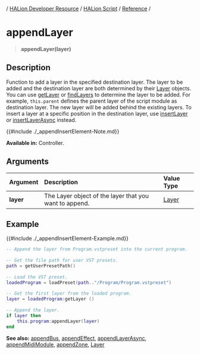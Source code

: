 / [HALion Developer Resource](../..//HALion-Developer-Resource.md) / [HALion Script](./HALion-Script.md) / [Reference](./Reference.md) /

# appendLayer

>**appendLayer(layer)**

## Description

Function to add a layer in the specified destination layer. The layer to be added and the destination layer are both determined by their [Layer](./Layer.md) objects. You can use [getLayer](./getLayer.md) or [findLayers](./findLayers.md) to determine the layer to be added. For example, ``this.parent`` defines the parent layer of the script module as destination layer. The new layer will be added behind the existing layers. To insert a layer at a specific position in the destination layer, use [insertLayer](./insertLayer.md) or [insertLayerAsync](./insertLayerAsync.md) instead.

{{#include ./_appendInsertElement-Note.md}}

**Available in:** Controller.

## Arguments

|Argument|Description|Value Type|
|:-|:-|:-|
|**layer**|The Layer object of the layer that you want to append.|[Layer](./Layer.md)|

## Example

{{#include ./_appendInsertElement-Example.md}}

```lua
-- Append the layer from Program.vstpreset into the current program.
    
-- Get the file path for user VST presets.
path = getUserPresetPath()
    
-- Load the VST preset.
loadedProgram = loadPreset(path.."/Program/Program.vstpreset")
    
-- Get the first layer from the loaded program.
layer = loadedProgram:getLayer ()
    
-- Append the layer.
if layer then
    this.program:appendLayer(layer)
end
```

**See also:** [appendBus](./appendBus.md), [appendEffect](./appendEffect.md), [appendLayerAsync](./appendLayerAsync.md), [appendMidiModule](./appendMidiModule.md), [appendZone](./appendZone.md), [Layer](./Layer.md)